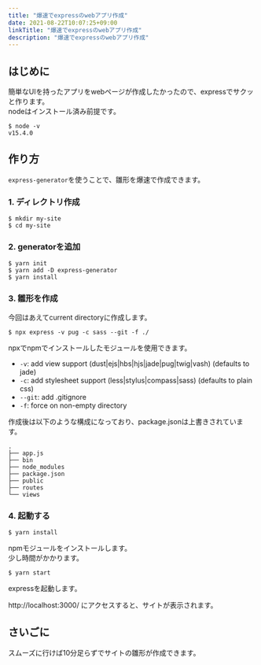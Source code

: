 ```yaml
---
title: "爆速でexpressのwebアプリ作成"
date: 2021-08-22T10:07:25+09:00
linkTitle: "爆速でexpressのwebアプリ作成"
description: "爆速でexpressのwebアプリ作成"
---
```


## はじめに
簡単なUIを持ったアプリをwebページが作成したかったので、expressでサクッと作ります。  
nodeはインストール済み前提です。

```
$ node -v
v15.4.0
```

## 作り方
`express-generator`を使うことで、雛形を爆速で作成できます。

### 1. ディレクトリ作成
```
$ mkdir my-site
$ cd my-site
```

### 2. generatorを追加
```
$ yarn init
$ yarn add -D express-generator
$ yarn install
```

### 3. 雛形を作成
今回はあえてcurrent directoryに作成します。  

```
$ npx express -v pug -c sass --git -f ./ 
```
npxでnpmでインストールしたモジュールを使用できます。

- `-v`: add view <engine> support (dust|ejs|hbs|hjs|jade|pug|twig|vash) (defaults to jade)
- `-c`: add stylesheet <engine> support (less|stylus|compass|sass) (defaults to plain css)
- `--git`: add .gitignore
- `-f`: force on non-empty directory

作成後は以下のような構成になっており、package.jsonは上書きされています。  
```
.
├── app.js
├── bin
├── node_modules
├── package.json
├── public
├── routes
└── views
```

### 4. 起動する
```
$ yarn install
```
npmモジュールをインストールします。  
少し時間がかかります。

```
$ yarn start
```
expressを起動します。  

http://localhost:3000/ にアクセスすると、サイトが表示されます。

## さいごに
スムーズに行けば10分足らずでサイトの雛形が作成できます。  
